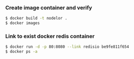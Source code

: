 ### Create image container and verify
```sh
$ docker build -t nodelor .
$ docker images
```

### Link to exist docker redis container
```sh
$ docker run -d -p 80:8080 --link redisio be9fe811f654
$ docker ps -a
```
